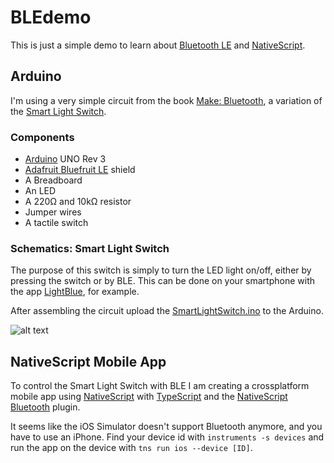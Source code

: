 # BLEdemo

This is just a simple demo to learn about [Bluetooth LE](https://de.wikipedia.org/wiki/Bluetooth_Low_Energy) and [NativeScript](https://www.nativescript.org/).

## Arduino

I'm using a very simple circuit from the book [Make: Bluetooth](https://www.makershed.com/products/make-bluetooth), a variation of the [Smart Light Switch](https://makezine.com/projects/diy-smart-light-switch/).

### Components
* [Arduino](https://www.arduino.cc/) UNO Rev 3
* [Adafruit Bluefruit LE](https://www.adafruit.com/product/1697) shield
* A Breadboard
* An LED
* A 220Ω and 10kΩ resistor
* Jumper wires
* A tactile switch

### Schematics: Smart Light Switch

The purpose of this switch is simply to turn the LED light on/off, either by pressing the switch or by BLE. This can be done on your smartphone with the app [LightBlue](https://punchthrough.com/), for example.

After assembling the circuit upload the [SmartLightSwitch.ino](https://github.com/michaelborgmann/BLEdemo/blob/master/SmartLightSwitch.ino) to the Arduino.

![alt text](https://i0.wp.com/makezine.com/wp-content/uploads/2016/04/ble-light-switch.jpg?resize=620%2C482&ssl=1 "Smart Light Switch")

## NativeScript Mobile App

To control the Smart Light Switch with BLE I am creating a crossplatform mobile app using [NativeScript](https://www.nativescript.org/) with [TypeScript](http://www.typescriptlang.org/) and the [NativeScript Bluetooth](https://github.com/EddyVerbruggen/nativescript-bluetooth) plugin.

It seems like the iOS Simulator doesn't support Bluetooth anymore, and you have to use an iPhone. Find your device id with `instruments -s devices` and run the app on the device with `tns run ios --device [ID]`.
